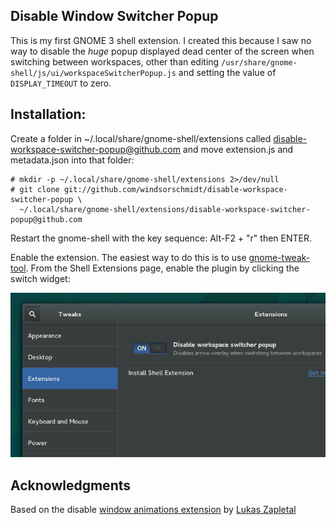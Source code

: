 ## Disable Window Switcher Popup

This is my first GNOME 3 shell extension. I created this because I saw no way to disable the *huge* popup displayed dead center of the screen when switching between workspaces, other than editing `/usr/share/gnome-shell/js/ui/workspaceSwitcherPopup.js` and setting the value of `DISPLAY_TIMEOUT` to zero.

## Installation:

Create a folder in ~/.local/share/gnome-shell/extensions called disable-workspace-switcher-popup@github.com and move extension.js and metadata.json into that folder:

    # mkdir -p ~/.local/share/gnome-shell/extensions 2>/dev/null
    # git clone git://github.com/windsorschmidt/disable-workspace-switcher-popup \
      ~/.local/share/gnome-shell/extensions/disable-workspace-switcher-popup@github.com

Restart the gnome-shell with the key sequence: Alt-F2 + "r" then ENTER.

Enable the extension. The easiest way to do this is to use [gnome-tweak-tool](https://wiki.gnome.org/action/show/Apps/GnomeTweakTool?action=show&redirect=GnomeTweakTool). From the Shell Extensions page, enable the plugin by clicking the switch widget:

![Screenshot](/screenshot.png "Enabling in gnome-tweak-tool")

## Acknowledgments

Based on the disable [window animations extension](https://github.com/lzap/disable-window-animations) by [Lukas Zapletal](https://github.com/lzap)
